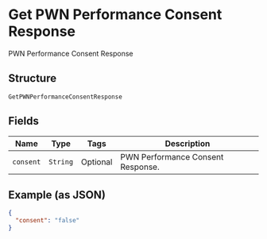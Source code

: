 
# Get PWN Performance Consent Response

PWN Performance Consent Response

## Structure

`GetPWNPerformanceConsentResponse`

## Fields

| Name | Type | Tags | Description |
|  --- | --- | --- | --- |
| `consent` | `String` | Optional | PWN Performance Consent Response. |

## Example (as JSON)

```json
{
  "consent": "false"
}
```

